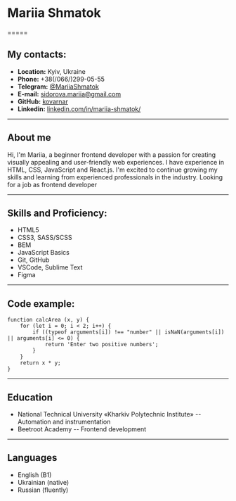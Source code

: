 # **Mariia Shmatok**
=====

## **My contacts:**
  + **Location:** Kyiv, Ukraine
  + **Phone:** +38(/066/)299-05-55
  + **Telegram:** [@MariiaShmatok](https://t.me/MariiaShmatok)
  + **E-mail:** [sidorova.mariia@gmail.com](sidorova.mariia@gmail.com)
  + **GitHub:** [kovarnar](https://github.com/Kovarnar)
  + **Linkedin:** [linkedin.com/in/mariia-shmatok/](https://www.linkedin.com/in/mariia-shmatok/)
-----

## **About me**
Hi, I'm Mariia, a beginner frontend developer with a passion for creating visually appealing and user-friendly web experiences. I have experience in HTML, CSS, JavaScript and React.js. I'm excited to continue growing my skills and learning from experienced professionals in the industry. Looking for a job as frontend developer

-----

## **Skills and Proficiency:**
  - HTML5
  - CSS3, SASS/SCSS
  - BEM
  - JavaScript Basics
  - Git, GitHub
  - VSCode, Sublime Text
  - Figma

-----

## **Code example:**
  ```
  function calcArea (x, y) {
      for (let i = 0; i < 2; i++) {
          if ((typeof arguments[i]) !== "number" || isNaN(arguments[i]) || arguments[i] <= 0) {
              return 'Enter two positive numbers';
          }
      }
      return x * y;
  }
  ```
------

## **Education**
  * National Technical University «Kharkiv Polytechnic Institute» -- Automation and instrumentation
  * Beetroot Academy -- Frontend development

-----

## **Languages**
  + English (B1)
  + Ukrainian (native)
  + Russian (fluently)